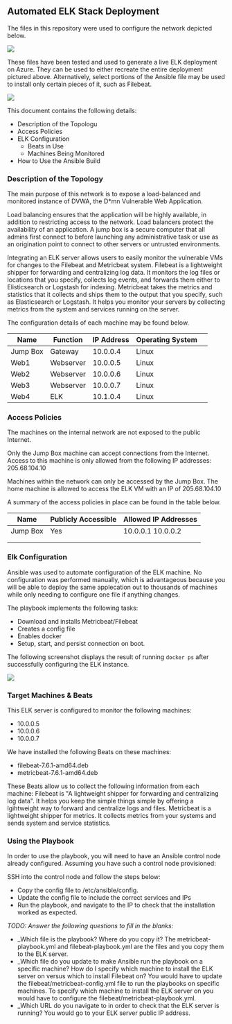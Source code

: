 ## Automated ELK Stack Deployment

The files in this repository were used to configure the network depicted below.

![](Elk-Stack/Diagrams/Azure.jpg)

These files have been tested and used to generate a live ELK deployment on Azure. They can be used to either recreate the entire deployment pictured above. Alternatively, select portions of the Ansible file may be used to install only certain pieces of it, such as Filebeat.

![](Elk-Stack/Linux/filebeat-config.yml)

This document contains the following details:
- Description of the Topologu
- Access Policies
- ELK Configuration
  - Beats in Use
  - Machines Being Monitored
- How to Use the Ansible Build


### Description of the Topology

The main purpose of this network is to expose a load-balanced and monitored instance of DVWA, the D*mn Vulnerable Web Application.

Load balancing ensures that the application will be highly available, in addition to restricting access to the network.
Load balancers protect the availability of an application. A jump box is a secure computer that all admins first connect to before launching any administrative task or use as an origination point to connect to other servers or untrusted environments. 

Integrating an ELK server allows users to easily monitor the vulnerable VMs for changes to the Filebeat and Metricbeat system.
Filebeat is a lightweight shipper for forwarding and centralizing log data. It monitors the log files or locations that you specify, collects log events, and forwards them either to Elisticsearch or Logstash for indexing.
Metricbeat takes the metrics and statistics that it collects and ships them to the output that you specify, such as Elasticsearch or Logstash. It helps you monitor your servers by collecting metrics from the system and services running on the server.

The configuration details of each machine may be found below.

| Name     | Function  | IP Address | Operating System |   |
|----------|-----------|------------|------------------|---|
| Jump Box | Gateway   | 10.0.0.4   | Linux            |   |
| Web1     | Webserver | 10.0.0.5   | Linux            |   |
| Web2     | Webserver | 10.0.0.6   | Linux            |   |
| Web3     | Webserver | 10.0.0.7   | Linux            |   |
| Web4     | ELK       | 10.1.0.4   | Linux            |   |

### Access Policies

The machines on the internal network are not exposed to the public Internet. 

Only the Jump Box machine can accept connections from the Internet. Access to this machine is only allowed from the following IP addresses:
205.68.104.10

Machines within the network can only be accessed by the Jump Box.
The home machine is allowed to access the ELK VM with an IP of 205.68.104.10

A summary of the access policies in place can be found in the table below.

| Name     | Publicly Accessible | Allowed IP Addresses |
|----------|---------------------|----------------------|
| Jump Box | Yes                 | 10.0.0.1 10.0.0.2    |
|          |                     |                      |
|          |                     |                      |

### Elk Configuration

Ansible was used to automate configuration of the ELK machine. No configuration was performed manually, which is advantageous because you will be able to deploy the same applecation out to thousands of machines while only needing to configure one file if anything changes. 

The playbook implements the following tasks:
- Download and installs Metricbeat/Filebeat
- Creates a config file
- Enables docker
- Setup, start, and persist connection on boot. 

The following screenshot displays the result of running `docker ps` after successfully configuring the ELK instance.

![](Elk-Stack/Diagrams/dockerps.JPG)

### Target Machines & Beats
This ELK server is configured to monitor the following machines:
- 10.0.0.5
- 10.0.0.6
- 10.0.0.7

We have installed the following Beats on these machines:
- filebeat-7.6.1-amd64.deb
- metricbeat-7.6.1-amd64.deb

These Beats allow us to collect the following information from each machine:
Filebeat is "A lightweight shipper for forwarding and centralizing log data". It helps  you keep the simple things simple by offering a lgihtweight way to forward and centralize logs and files. Metricbeat is a lightweight shipper for metrics. It collects metrics from your systems and sends system and service statistics. 

### Using the Playbook
In order to use the playbook, you will need to have an Ansible control node already configured. Assuming you have such a control node provisioned: 

SSH into the control node and follow the steps below:
- Copy the config file to /etc/ansible/config.
- Update the config file to include the correct services and IPs
- Run the playbook, and navigate to the IP to check that the installation worked as expected.

_TODO: Answer the following questions to fill in the blanks:_
- _Which file is the playbook? Where do you copy it? The metricbeat-playbook.yml and filebeat-playbook.yml are the files and you copy them to the ELK server.
- _Which file do you update to make Ansible run the playbook on a specific machine? How do I specify which machine to install the ELK server on versus which to install Filebeat on? You would have to update the filebeat/metricbeat-config.yml file to run the playbooks on specific machines. To specify which machine to install the ELK server on you would have to configure the filebeat/metricbeat-playbook.yml.
- _Which URL do you navigate to in order to check that the ELK server is running? You would go to your ELK server public IP address.
